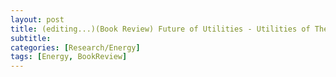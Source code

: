 ```yaml
---
layout: post
title: (editing...)(Book Review) Future of Utilities - Utilities of The Future; Micro Grid
subtitle:
categories: [Research/Energy]
tags: [Energy, BookReview]
---
```


